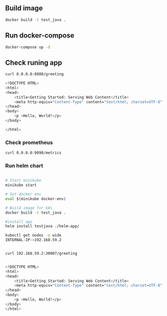 ## Build image

```bash
docker build -t test_java .
```

## Run docker-compose

```bash
docker-compose up -d
```

## Check runing app

```bash
curl 0.0.0.0:8080/greeting

<!DOCTYPE HTML>
<html>
<head>
    <title>Getting Started: Serving Web Content</title>
    <meta http-equiv="Content-Type" content="text/html; charset=UTF-8" />
</head>
<body>
    <p >Hello, World!</p>
</body>

</html>

```

### Check prometheus
```bash
curl 0.0.0.0:9090/metrics
```

### Run helm chart
```bash

# Start minikube
minikube start

# Set docker env
eval $(minikube docker-env) 

# Build image for k8s
docker build -t test_java .

#install app
helm install testjava ./helm-app/

kubectl get nodes -o wide 
INTERNAL-IP->192.168.59.2


curl 192.168.59.2:30007/greeting


<!DOCTYPE HTML>
<html>
<head>
    <title>Getting Started: Serving Web Content</title>
    <meta http-equiv="Content-Type" content="text/html; charset=UTF-8" />
</head>
<body>
    <p >Hello, World!</p>
</body>
</html>

```


